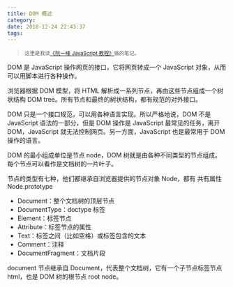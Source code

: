 ```yaml
---
title: DOM 概述
category:
date: 2018-12-24 22:43:37
tags:
---
```


> <sup>这里是我读[《阮一峰 JavaScript 教程》](https://wangdoc.com/javascript/)做的笔记。</sup>

DOM 是 JavaScript 操作网页的接口，它将网页转成一个 JavaScript 对象，从而可以用脚本进行各种操作。

浏览器根据 DOM 模型，将 HTML 解析成一系列节点，再由这些节点组成一个树状结构 DOM tree。所有节点和最终的树状结构，都有规范的对外接口。

DOM 只是一个接口规范，可以用各种语言实现。所以严格地说，DOM 不是 JavaScript 语法的一部分，但是 DOM 操作是 JavaScript 最常见的任务，离开 DOM，JavaScript 就无法控制网页。另一方面，JavaScript 也是最常用于 DOM 操作的语言。

DOM 的最小组成单位是节点 node，DOM 树就是由各种不同类型的节点组成。每个节点可以看作是文档树的一片叶子。

节点的类型有七种，他们都继承自浏览器提供的节点对象 Node，都有 共有属性 Node.prototype

- Document：整个文档树的顶层节点
- DocumentType：doctype 标签
- Element：标签节点
- Attribute：标签节点的属性
- Text：标签之间（比如空格）或标签包含的文本
- Comment：注释
- DocumentFragment：文档片段

document 节点继承自 Document，代表整个文档树，它有一个子节点标签节点 html，也是 DOM 树的根节点 root node。